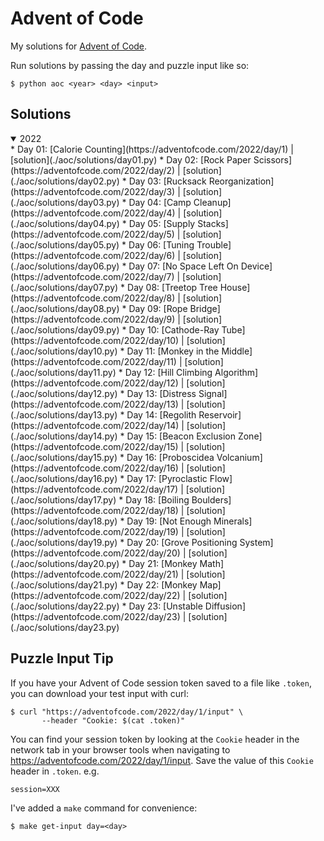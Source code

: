 # Advent of Code

My solutions for [Advent of Code](https://adventofcode.com).

Run solutions by passing the day and puzzle input like so:
```
$ python aoc <year> <day> <input>
```

## Solutions

<details open>
<summary>2022</summary>
    * Day 01: [Calorie Counting](https://adventofcode.com/2022/day/1) | [solution](./aoc/solutions/day01.py)
    * Day 02: [Rock Paper Scissors](https://adventofcode.com/2022/day/2) | [solution](./aoc/solutions/day02.py)
    * Day 03: [Rucksack Reorganization](https://adventofcode.com/2022/day/3) | [solution](./aoc/solutions/day03.py)
    * Day 04: [Camp Cleanup](https://adventofcode.com/2022/day/4) | [solution](./aoc/solutions/day04.py)
    * Day 05: [Supply Stacks](https://adventofcode.com/2022/day/5) | [solution](./aoc/solutions/day05.py)
    * Day 06: [Tuning Trouble](https://adventofcode.com/2022/day/6) | [solution](./aoc/solutions/day06.py)
    * Day 07: [No Space Left On Device](https://adventofcode.com/2022/day/7) | [solution](./aoc/solutions/day07.py)
    * Day 08: [Treetop Tree House](https://adventofcode.com/2022/day/8) | [solution](./aoc/solutions/day08.py)
    * Day 09: [Rope Bridge](https://adventofcode.com/2022/day/9) | [solution](./aoc/solutions/day09.py)
    * Day 10: [Cathode-Ray Tube](https://adventofcode.com/2022/day/10) | [solution](./aoc/solutions/day10.py)
    * Day 11: [Monkey in the Middle](https://adventofcode.com/2022/day/11) | [solution](./aoc/solutions/day11.py)
    * Day 12: [Hill Climbing Algorithm](https://adventofcode.com/2022/day/12) | [solution](./aoc/solutions/day12.py)
    * Day 13: [Distress Signal](https://adventofcode.com/2022/day/13) | [solution](./aoc/solutions/day13.py)
    * Day 14: [Regolith Reservoir](https://adventofcode.com/2022/day/14) | [solution](./aoc/solutions/day14.py)
    * Day 15: [Beacon Exclusion Zone](https://adventofcode.com/2022/day/15) | [solution](./aoc/solutions/day15.py)
    * Day 16: [Proboscidea Volcanium](https://adventofcode.com/2022/day/16) | [solution](./aoc/solutions/day16.py)
    * Day 17: [Pyroclastic Flow](https://adventofcode.com/2022/day/17) | [solution](./aoc/solutions/day17.py)
    * Day 18: [Boiling Boulders](https://adventofcode.com/2022/day/18) | [solution](./aoc/solutions/day18.py)
    * Day 19: [Not Enough Minerals](https://adventofcode.com/2022/day/19) | [solution](./aoc/solutions/day19.py)
    * Day 20: [Grove Positioning System](https://adventofcode.com/2022/day/20) | [solution](./aoc/solutions/day20.py)
    * Day 21: [Monkey Math](https://adventofcode.com/2022/day/21) | [solution](./aoc/solutions/day21.py)
    * Day 22: [Monkey Map](https://adventofcode.com/2022/day/22) | [solution](./aoc/solutions/day22.py)
    * Day 23: [Unstable Diffusion](https://adventofcode.com/2022/day/23) | [solution](./aoc/solutions/day23.py)
</details>


## Puzzle Input Tip

If you have your Advent of Code session token saved to a file like `.token`, you can download your test input with curl:
```
$ curl "https://adventofcode.com/2022/day/1/input" \
       --header "Cookie: $(cat .token)"
```
You can find your session token by looking at the `Cookie` header in the network tab
in your browser tools when navigating to https://adventofcode.com/2022/day/1/input.
Save the value of this `Cookie` header in `.token`. e.g.
```
session=XXX
```
I've added a `make` command for convenience:
```
$ make get-input day=<day>
```
